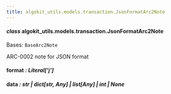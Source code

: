 ```yaml
---
title: algokit_utils.models.transaction.JsonFormatArc2Note
---
```

#### *class* algokit_utils.models.transaction.JsonFormatArc2Note

Bases: `BaseArc2Note`

ARC-0002 note for JSON format

#### format *: Literal['j']*

#### data *: str | dict[str, Any] | list[Any] | int | None*